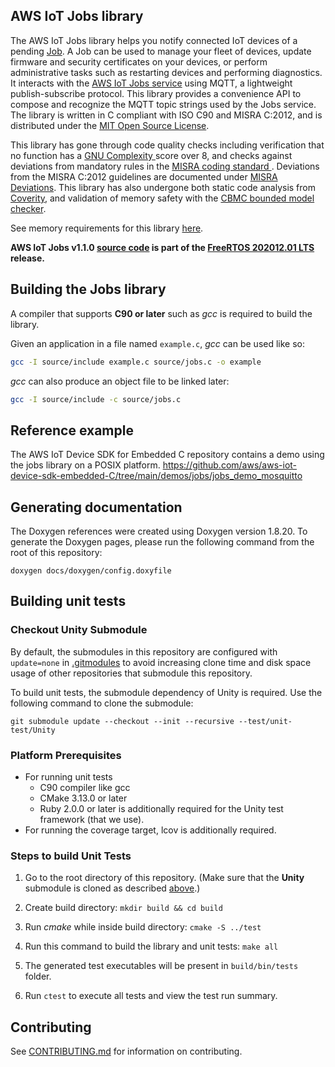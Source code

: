 ## AWS IoT Jobs library

The AWS IoT Jobs library helps you notify connected IoT devices of a
pending [Job](https://freertos.org/jobs/jobs-terminology.html). A Job
can be used to manage your fleet of devices, update firmware and security
certificates on your devices, or perform administrative tasks such as
restarting devices and performing diagnostics. It interacts with the
[AWS IoT Jobs service](https://docs.aws.amazon.com/iot/latest/developerguide/iot-jobs.html)
using MQTT, a lightweight publish-subscribe protocol. This library provides
a convenience API to compose and recognize the MQTT topic strings used
by the Jobs service. The library is written in C compliant with ISO C90
and MISRA C:2012, and is distributed under the [MIT Open Source License](LICENSE).

This library has gone through code quality checks
including verification that no function has a [GNU Complexity
](https://www.gnu.org/software/complexity/manual/complexity.html)
score over 8, and checks against deviations
from mandatory rules in the [MISRA coding standard
](https://www.misra.org.uk).
Deviations from the MISRA C:2012 guidelines are documented under [MISRA
Deviations](MISRA.md). This library has also undergone both static code
analysis from [Coverity](https://scan.coverity.com/), and validation of
memory safety with the [CBMC bounded model checker](https://www.cprover.org/cbmc/).

See memory requirements for this library [here](https://docs.aws.amazon.com/embedded-csdk/202103.00/lib-ref/libraries/aws/jobs-for-aws-iot-embedded-sdk/docs/doxygen/output/html/index.html#jobs_memory_requirements).

**AWS IoT Jobs  v1.1.0 [source code](https://github.com/aws/Jobs-for-AWS-IoT-embedded-sdk/tree/v1.1.0/source) is part of the [FreeRTOS 202012.01 LTS](https://github.com/FreeRTOS/FreeRTOS-LTS/tree/202012.01-LTS) release.**

## Building the Jobs library

A compiler that supports **C90 or later** such as *gcc* is required to build the library.

Given an application in a file named `example.c`, *gcc* can be used like so:
```bash
gcc -I source/include example.c source/jobs.c -o example
```

*gcc* can also produce an object file to be linked later:
```bash
gcc -I source/include -c source/jobs.c
```

## Reference example

The AWS IoT Device SDK for Embedded C repository contains a demo using
the jobs library on a POSIX platform.
https://github.com/aws/aws-iot-device-sdk-embedded-C/tree/main/demos/jobs/jobs_demo_mosquitto

## Generating documentation

The Doxygen references were created using Doxygen version 1.8.20. To generate the
Doxygen pages, please run the following command from the root of this repository:

```shell
doxygen docs/doxygen/config.doxyfile
```

## Building unit tests

### Checkout Unity Submodule

By default, the submodules in this repository are configured with
`update=none` in [.gitmodules](.gitmodules) to avoid increasing
clone time and disk space usage of other repositories that submodule
this repository.

To build unit tests, the submodule dependency of Unity is required. Use
the following command to clone the submodule:
```
git submodule update --checkout --init --recursive --test/unit-test/Unity
```

### Platform Prerequisites

- For running unit tests
    - C90 compiler like gcc
    - CMake 3.13.0 or later
    - Ruby 2.0.0 or later is additionally required for the Unity test framework (that we use).
- For running the coverage target, lcov is additionally required.

### Steps to build Unit Tests

1. Go to the root directory of this repository. (Make
sure that the **Unity** submodule is cloned as described
[above](#checkout-unity-submodule).)

1. Create build directory: `mkdir build && cd build`

1. Run *cmake* while inside build directory: `cmake -S ../test`

1. Run this command to build the library and unit tests: `make all`

1. The generated test executables will be present in `build/bin/tests` folder.

1. Run `ctest` to execute all tests and view the test run summary.

## Contributing

See [CONTRIBUTING.md](./.github/CONTRIBUTING.md) for information on contributing.
